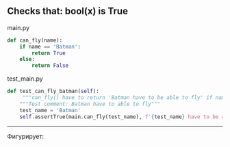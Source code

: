 ## Checks that: bool(x) is True 

main.py
```python
def can_fly(name):
	if name == 'Batman':
		return True
	else:
		return False
```

test_main.py
```python
def test_can_fly_batman(self):
	 """can_fly() have to return 'Batman have to be able to fly' if name == 'Batman' """
	"""Test comment: Batman have to able to fly"""
	test_name = 'Batman'
	self.assertTrue(main.can_fly(test_name), f'{test_name} have to be able to fly')
```


---
Фигурирует: